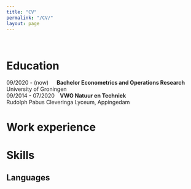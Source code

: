 ```yaml
---
title: "CV"
permalink: "/CV/"
layout: page
---
```

&nbsp;
&ensp;
&emsp;
# Education
09/2020 - (now)&ensp;&emsp;**Bachelor Econometrics and Operations Research**<br>
                            University of Groningen                
09/2014 - 07/2020&emsp;**VWO Natuur en Techniek**<br>
                            Rudolph Pabus Cleveringa Lyceum, Appingedam
# Work experience


# Skills
## Languages

